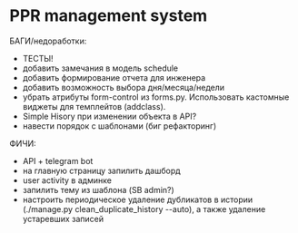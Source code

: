 # PPR management system

БАГИ/недоработки:
- ТЕСТЫ!
- добавить замечания в модель schedule
- добавить формирование отчета для инженера
- добавить возможность выбора дня/месяца/недели
- убрать атрибуты form-control из forms.py. Использовать кастомные виджеты для темплейтов (addclass).
- Simple Hisory при изменении объекта в API?
- навести порядок с шаблонами (биг рефакторинг)

ФИЧИ:
- API + telegram bot
- на главную страницу запилить дашборд
- user activity в админке
- запилить тему из шаблона (SB admin?)
- настроить периодическое удаление дубликатов в истории (./manage.py clean_duplicate_history --auto), а также удаление устаревших записей
